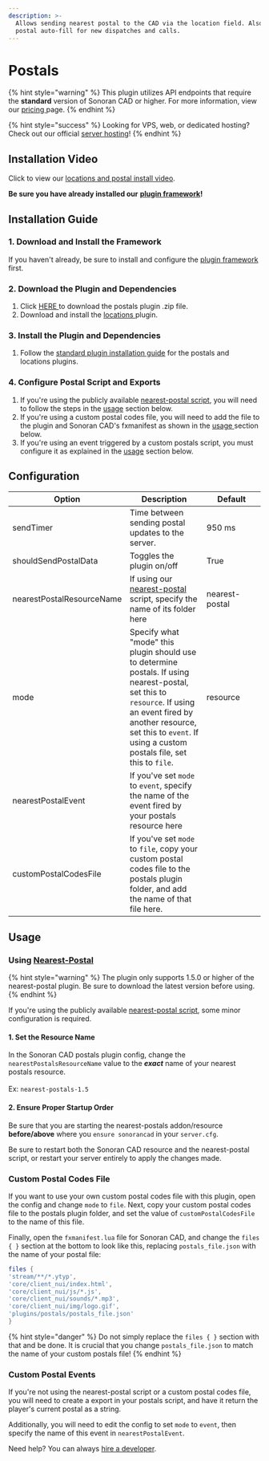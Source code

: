```yaml
---
description: >-
  Allows sending nearest postal to the CAD via the location field. Also enables
  postal auto-fill for new dispatches and calls.
---
```


# Postals

{% hint style="warning" %}
This plugin utilizes API endpoints that require the **standard** version of Sonoran CAD or higher. For more information, view our [pricing ](../../../pricing/faq/)page.
{% endhint %}

{% hint style="success" %}
Looking for VPS, web, or dedicated hosting? Check out our official [server hosting](../../../other-products/server-hosting.md)!
{% endhint %}

## Installation Video

Click to view our [locations and postal install video](https://youtu.be/Rc6MT0D6rcI).

**Be sure you have already installed our** [**plugin framework**](../framework-installation.md)**!**

## Installation **Guide**

### 1. Download and Install the Framework

If you haven't already, be sure to install and configure the [plugin framework](../framework-installation.md) first.

### 2. Download the Plugin and Dependencies

1. Click [HERE ](https://github.com/Sonoran-Software/sonoran\_postals/releases)to download the postals plugin .zip file.
2. Download and install the [locations ](locations.md)plugin.

### 3. Install the Plugin and Dependencies

1. Follow the [standard plugin installation guide](../plugin-installation/) for the postals and locations plugins.

### 4. Configure Postal Script and Exports

1. If you're using the publicly available [nearest-postal script](https://forum.cfx.re/t/release-nearest-postal-script/293511), you will need to follow the steps in the [usage](postals.md#using-nearest-postal) section below.
2. If you're using a custom postal codes file, you will need to add the file to the plugin and Sonoran CAD's fxmanifest as shown in the [usage ](postals.md#custom-postal-codes-file)section below.
3. If you're using an event triggered by a custom postals script, you must configure it as explained in the [usage](postals.md#custom-postal-events) section below.

## Configuration

<table><thead><tr><th>Option</th><th>Description</th><th width="100">Default</th></tr></thead><tbody><tr><td>sendTimer</td><td>Time between sending postal updates to the server.</td><td>950 ms</td></tr><tr><td>shouldSendPostalData</td><td>Toggles the plugin on/off</td><td>True</td></tr><tr><td>nearestPostalResourceName</td><td>If using our <a href="https://forum.cfx.re/t/release-nearest-postal-script/293511">nearest-postal</a> script, specify the name of its folder here</td><td>nearest-postal</td></tr><tr><td>mode</td><td>Specify what "mode" this plugin should use to determine postals. If using nearest-postal, set this to <code>resource</code>. If using an event fired by another resource, set this to <code>event</code>. If using a custom postals file, set this to <code>file</code>.</td><td>resource</td></tr><tr><td>nearestPostalEvent</td><td>If you've set <code>mode</code> to <code>event</code>, specify the name of the event fired by your postals resource here</td><td></td></tr><tr><td>customPostalCodesFile</td><td>If you've set <code>mode</code> to <code>file</code>, copy your custom postal codes file to the postals plugin folder, and add the name of that file here.</td><td></td></tr></tbody></table>

## Usage

### Using [Nearest-Postal](https://forum.cfx.re/t/release-nearest-postal-script/293511)

{% hint style="warning" %}
The plugin only supports 1.5.0 or higher of the nearest-postal plugin. Be sure to download the latest version before using.
{% endhint %}

If you're using the publicly available [nearest-postal script](https://forum.cfx.re/t/release-nearest-postal-script/293511), some minor configuration is required.

#### 1. Set the Resource Name

In the Sonoran CAD postals plugin config, change the `nearestPostalsResourceName` value to the _**exact**_ name of your nearest postals resource.\
\
Ex: `nearest-postals-1.5`

#### 2. Ensure Proper Startup Order

Be sure that you are starting the nearest-postals addon/resource **before/above** where you `ensure sonorancad` in your `server.cfg`.

Be sure to restart both the Sonoran CAD resource and the nearest-postal script, or restart your server entirely to apply the changes made.

### Custom Postal Codes File

If you want to use your own custom postal codes file with this plugin, open the config and change `mode` to `file`. Next, copy your custom postal codes file to the postals plugin folder, and set the value of `customPostalCodesFile` to the name of this file.

Finally, open the `fxmanifest.lua` file for Sonoran CAD, and change the `files { }` section at the bottom to look like this, replacing `postals_file.json` with the name of your postal file:

```lua
files {
'stream/**/*.ytyp',
'core/client_nui/index.html',
'core/client_nui/js/*.js',
'core/client_nui/sounds/*.mp3',
'core/client_nui/img/logo.gif',
'plugins/postals/postals_file.json'
}
```

{% hint style="danger" %}
Do not simply replace the `files { }` section with that and be done. It is crucial that you change `postals_file.json` to match the name of your custom postals file!
{% endhint %}

### Custom Postal Events

If you're not using the nearest-postal script or a custom postal codes file, you will need to create a export in your postals script, and have it return the player's current postal as a string.

Additionally, you will need to edit the config to set `mode` to `event`, then specify the name of this event in `nearestPostalEvent`.

Need help? You can always [hire a developer](https://support.sonoransoftware.com/#/).
